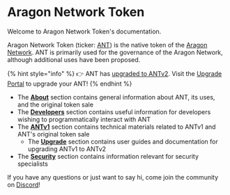 # Aragon Network Token

Welcome to Aragon Network Token's documentation.

Aragon Network Token (ticker: [ANT](https://coinmarketcap.com/currencies/aragon/)) is the native token of the [Aragon Network](https://aragon.network/). ANT is primarily used for the governance of the Aragon Network, although additional uses have been proposed.

{% hint style="info" %}
👉 ANT has [upgraded to ANTv2](https://aragon.org/blog/antv2). Visit the [Upgrade Portal](upgrade.aragon.org) to upgrade your ANT!
{% endhint %}

- The [**About**](token/about.md) section contains general information about ANT, its uses, and the original token sale
- The [**Developers**](developers/quick-start.md) section contains useful information for developers wishing to programmatically interact with ANT
- The [**ANTv1**](antv1/behaviour.md) section contains technical materials related to ANTv1 and ANT's original token sale
  - The [**Upgrade**](antv1/upgrade.md) section contains user guides and documentation for upgrading ANTv1 to ANTv2
- The [**Security**](security/readme.md) section contains information relevant for security specialists

If you have any questions or just want to say hi, come join the community on [Discord](https://discord.com/invite/aragon)!
